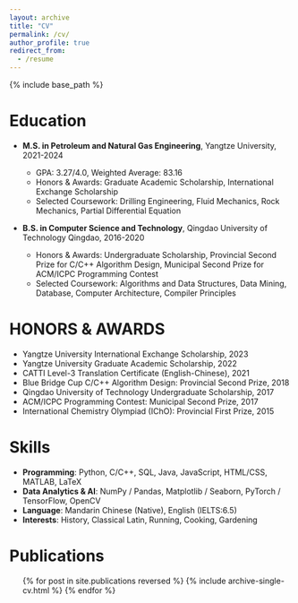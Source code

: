 ```yaml
---
layout: archive
title: "CV"
permalink: /cv/
author_profile: true
redirect_from:
  - /resume
---
```


{% include base_path %}

Education
======
* **M.S. in Petroleum and Natural Gas Engineering**, Yangtze University, 2021-2024
  * GPA: 3.27/4.0, Weighted Average: 83.16
  * Honors & Awards: Graduate Academic Scholarship, International Exchange Scholarship
  * Selected Coursework: Drilling Engineering, Fluid Mechanics, Rock Mechanics, Partial Differential Equation

* **B.S. in Computer Science and Technology**, Qingdao University of Technology	Qingdao, 2016-2020
  * Honors & Awards: Undergraduate Scholarship, Provincial Second Prize for C/C++ Algorithm Design, Municipal Second Prize for ACM/ICPC Programming Contest
  * Selected Coursework: Algorithms and Data Structures, Data Mining, Database, Computer Architecture, Compiler Principles

<!-- Work experience
======
* Spring 2024: Academic Pages Collaborator
  * GitHub University
  * Duties includes: Updates and improvements to template
  * Supervisor: The Users

* Fall 2015: Research Assistant
  * GitHub University
  * Duties included: Merging pull requests
  * Supervisor: Professor Hub

* Summer 2015: Research Assistant
  * GitHub University
  * Duties included: Tagging issues
  * Supervisor: Professor Git
   -->




<!-- * Skill 2
  * Sub-skill 2.1
  * Sub-skill 2.2
  * Sub-skill 2.3
* Skill 3 -->


<!-- Talks
======
  <ul>{% for post in site.talks reversed %}
    {% include archive-single-talk-cv.html  %}
  {% endfor %}</ul>
  
Teaching
======
  <ul>{% for post in site.teaching reversed %}
    {% include archive-single-cv.html %}
  {% endfor %}</ul>
  
Service and leadership
======
* Currently signed in to 43 different slack teams -->

HONORS & AWARDS 
======
* Yangtze University International Exchange Scholarship,	2023
* Yangtze University Graduate Academic Scholarship,	2022
* CATTI Level-3 Translation Certificate (English-Chinese),	2021
* Blue Bridge Cup C/C++ Algorithm Design: Provincial Second Prize,	2018
* Qingdao University of Technology Undergraduate Scholarship,	2017
* ACM/ICPC Programming Contest: Municipal Second Prize,	2017
* International Chemistry Olympiad (IChO): Provincial First Prize,	2015

Skills
======
* **Programming**: Python, C/C++, SQL, Java, JavaScript, HTML/CSS, MATLAB, LaTeX
* **Data Analytics & AI**: NumPy / Pandas, Matplotlib / Seaborn, PyTorch / TensorFlow, OpenCV
* **Language**: Mandarin Chinese (Native), English (IELTS:6.5)
* **Interests**: History, Classical Latin, Running, Cooking, Gardening

Publications
======
  <ul>{% for post in site.publications reversed %}
    {% include archive-single-cv.html %}
  {% endfor %}</ul>
